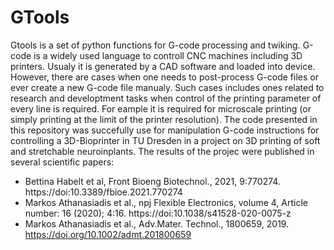 # GTools
Gtools is a set of python functions for G-code processing and twiking. 
G-code is a widely used language to controll CNC machines including 3D printers. Usualy it is generated by a CAD software and loaded into device. 
However, there are cases when one needs to post-process G-code files or ever create a new G-code file manualy. Such cases includes ones related 
to research and developtment tasks when control of the printing parameter of every line is required. For eample it is required for microscale printing 
(or simply printing at the limit of the printer resolution). The code presented in this repository was succefully use for manipulation G-code instructions for 
controlling a 3D-Bioprinter in TU Dresden in a project on 3D printing of soft and stretchable neuroinplants. The results of the projec were published in several scientific papers:
- Bettina Habelt et al, Front Bioeng Biotechnol., 2021, 9:770274. https://doi:10.3389/fbioe.2021.770274
- Markos Athanasiadis et al., npj Flexible Electronics, volume 4, Article number: 16 (2020); 4:16. https://doi:10.1038/s41528-020-0075-z
- Markos Athanasiadis et al., Adv.Mater. Technol., 1800659, 2019.  https://doi.org/10.1002/admt.201800659
